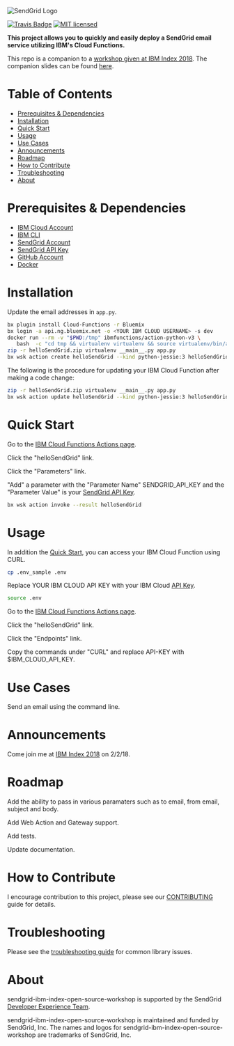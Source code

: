 ![SendGrid Logo](https://uiux.s3.amazonaws.com/2016-logos/email-logo%402x.png)

[![Travis Badge](https://travis-ci.org/thinkingserious/sendgrid-ibm-index-open-source-workshop.svg?branch=master)](https://travis-ci.org/thinkingserious/sendgrid-ibm-index-open-source-workshop)
[![MIT licensed](https://img.shields.io/badge/license-MIT-blue.svg)](./LICENSE.txt)

**This project allows you to quickly and easily deploy a SendGrid email service utilizing IBM's Cloud Functions.**

This repo is a companion to a [workshop given at IBM Index 2018](http://send.gd/2EwBh2M). The companion slides can be found [here](https://docs.google.com/presentation/d/1VL29sFM3nq2JUYou9wotaorIksA18JUuqg3MJxJPq1w/edit#slide=id.g31f03beec4_0_50).

# Table of Contents

* [Prerequisites & Dependencies](#prequisites_dependencies)
* [Installation](#installation)
* [Quick Start](#quick-start)
* [Usage](#usage)
* [Use Cases](#use-cases)
* [Announcements](#announcements)
* [Roadmap](#roadmap)
* [How to Contribute](#contribute)
* [Troubleshooting](#troubleshooting)
* [About](#about)

<a name="prequisites_dependencies"></a>
# Prerequisites & Dependencies

* [IBM Cloud Account](http://bit.ly/ibm_cloud_gep)
* [IBM CLI](https://console.bluemix.net/docs/cli/reference/bluemix_cli/download_cli.html#shell_install)
* [SendGrid Account](https://sendgrid.com/free/?source=ibm-index)
* [SendGrid API Key](https://app.sendgrid.com/settings/api_keys)
* [GitHub Account](https://github.com/join)
* [Docker](https://docs.docker.com/install)

<a name="installation"></a>
# Installation

Update the email addresses in `app.py`.

```bash
bx plugin install Cloud-Functions -r Bluemix
bx login -a api.ng.bluemix.net -o <YOUR IBM CLOUD USERNAME> -s dev
docker run --rm -v "$PWD:/tmp" ibmfunctions/action-python-v3 \
   bash  -c "cd tmp && virtualenv virtualenv && source virtualenv/bin/activate && pip install -r requirements.txt"
zip -r helloSendGrid.zip virtualenv __main__.py app.py
bx wsk action create helloSendGrid --kind python-jessie:3 helloSendGrid.zip
```

The following is the procedure for updating your IBM Cloud Function after making a code change:

```bash
zip -r helloSendGrid.zip virtualenv __main__.py app.py
bx wsk action update helloSendGrid --kind python-jessie:3 helloSendGrid.zip
```

<a name="quick-start"></a>
# Quick Start

Go to the [IBM Cloud Functions Actions page](https://console.bluemix.net/openwhisk/actions).

Click the "helloSendGrid" link.

Click the "Parameters" link.

"Add" a parameter with the "Parameter Name" SENDGRID_API_KEY and the "Parameter Value" is your [SendGrid API Key](https://app.sendgrid.com/settings/api_keys). 

```bash
bx wsk action invoke --result helloSendGrid
```

<a name="usage"></a>
# Usage

In addition the [Quick Start](#quick-start), you can access your IBM Cloud Function using CURL.

```bash
cp .env_sample .env
```

Replace YOUR IBM CLOUD API KEY with your IBM Cloud [API Key](https://console.bluemix.net/openwhisk/api-key).

```bash
source .env
```

Go to the [IBM Cloud Functions Actions page](https://console.bluemix.net/openwhisk/actions).

Click the "helloSendGrid" link.

Click the "Endpoints" link.

Copy the commands under "CURL" and replace API-KEY with $IBM_CLOUD_API_KEY.

<a name="use-cases"></a>
# Use Cases

Send an email using the command line.

<a name="announcements"></a>
# Announcements

Come join me at [IBM Index 2018](http://send.gd/2EwBh2M) on 2/2/18.

<a name="roadmap"></a>
# Roadmap

Add the ability to pass in various paramaters such as to email, from email, subject and body.

Add Web Action and Gateway support.

Add tests.

Update documentation.

<a name="contribute"></a>
# How to Contribute

I encourage contribution to this project, please see our [CONTRIBUTING](https://github.com/thinkingserious/sendgrid-ibm-index-open-source-workshop/blob/master/CONTRIBUTING.md) guide for details.

<a name="troubleshooting"></a>
# Troubleshooting

Please see the [troubleshooting guide](https://github.com/thinkingserious/sendgrid-ibm-index-open-source-workshop/blob/master/TROUBLESHOOTING.md) for common library issues.

<a name="about"></a>
# About

sendgrid-ibm-index-open-source-workshop is supported by the SendGrid [Developer Experience Team](mailto:dx@sendgrid.com).

sendgrid-ibm-index-open-source-workshop is maintained and funded by SendGrid, Inc. The names and logos for sendgrid-ibm-index-open-source-workshop are trademarks of SendGrid, Inc.